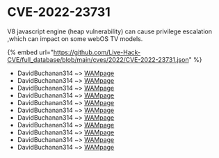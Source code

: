 # CVE-2022-23731

V8 javascript engine (heap vulnerability) can cause privilege escalation ,which can impact on some webOS TV models.

{% embed url="https://github.com/Live-Hack-CVE/full_database/blob/main/cves/2022/CVE-2022-23731.json" %}


* DavidBuchanan314 ~> [WAMpage](https://www.alice-snow.ru/2022/database/cve-2022-23731/wampage-davidbuchanan314)
* DavidBuchanan314 ~> [WAMpage](https://www.alice-snow.ru/2022/database/cve-2022-23731/wampage-davidbuchanan314)
* DavidBuchanan314 ~> [WAMpage](https://www.alice-snow.ru/2022/database/cve-2022-23731/wampage-davidbuchanan314)
* DavidBuchanan314 ~> [WAMpage](https://www.alice-snow.ru/2022/database/cve-2022-23731/wampage-davidbuchanan314)
* DavidBuchanan314 ~> [WAMpage](https://www.alice-snow.ru/2022/database/cve-2022-23731/wampage-davidbuchanan314)
* DavidBuchanan314 ~> [WAMpage](https://www.alice-snow.ru/2022/database/cve-2022-23731/wampage-davidbuchanan314)
* DavidBuchanan314 ~> [WAMpage](https://www.alice-snow.ru/2022/database/cve-2022-23731/wampage-davidbuchanan314)
* DavidBuchanan314 ~> [WAMpage](https://www.alice-snow.ru/2022/database/cve-2022-23731/wampage-davidbuchanan314)
* DavidBuchanan314 ~> [WAMpage](https://www.alice-snow.ru/2022/database/cve-2022-23731/wampage-davidbuchanan314)
* DavidBuchanan314 ~> [WAMpage](https://www.alice-snow.ru/2022/database/cve-2022-23731/wampage-davidbuchanan314)
* DavidBuchanan314 ~> [WAMpage](https://www.alice-snow.ru/2022/database/cve-2022-23731/wampage-davidbuchanan314)
